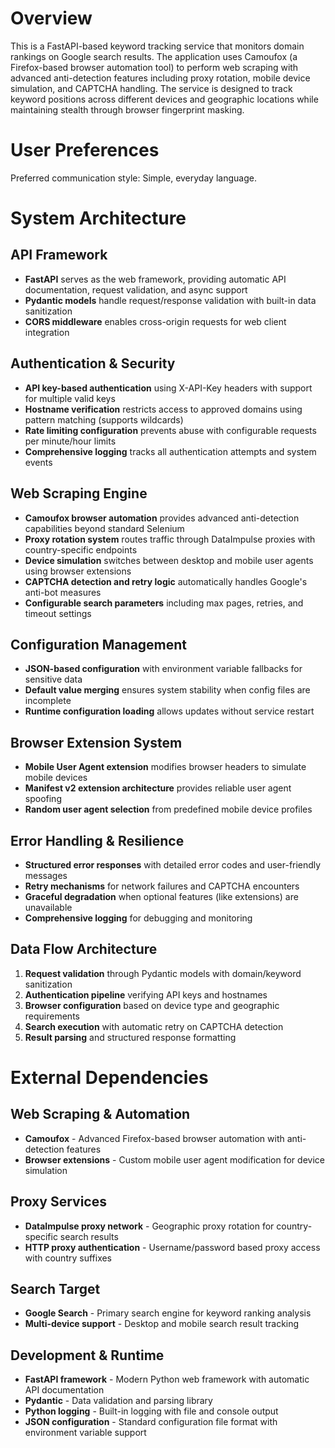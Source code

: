 # Overview

This is a FastAPI-based keyword tracking service that monitors domain rankings on Google search results. The application uses Camoufox (a Firefox-based browser automation tool) to perform web scraping with advanced anti-detection features including proxy rotation, mobile device simulation, and CAPTCHA handling. The service is designed to track keyword positions across different devices and geographic locations while maintaining stealth through browser fingerprint masking.

# User Preferences

Preferred communication style: Simple, everyday language.

# System Architecture

## API Framework
- **FastAPI** serves as the web framework, providing automatic API documentation, request validation, and async support
- **Pydantic models** handle request/response validation with built-in data sanitization
- **CORS middleware** enables cross-origin requests for web client integration

## Authentication & Security
- **API key-based authentication** using X-API-Key headers with support for multiple valid keys
- **Hostname verification** restricts access to approved domains using pattern matching (supports wildcards)
- **Rate limiting configuration** prevents abuse with configurable requests per minute/hour limits
- **Comprehensive logging** tracks all authentication attempts and system events

## Web Scraping Engine
- **Camoufox browser automation** provides advanced anti-detection capabilities beyond standard Selenium
- **Proxy rotation system** routes traffic through DataImpulse proxies with country-specific endpoints
- **Device simulation** switches between desktop and mobile user agents using browser extensions
- **CAPTCHA detection and retry logic** automatically handles Google's anti-bot measures
- **Configurable search parameters** including max pages, retries, and timeout settings

## Configuration Management
- **JSON-based configuration** with environment variable fallbacks for sensitive data
- **Default value merging** ensures system stability when config files are incomplete
- **Runtime configuration loading** allows updates without service restart

## Browser Extension System
- **Mobile User Agent extension** modifies browser headers to simulate mobile devices
- **Manifest v2 extension architecture** provides reliable user agent spoofing
- **Random user agent selection** from predefined mobile device profiles

## Error Handling & Resilience
- **Structured error responses** with detailed error codes and user-friendly messages
- **Retry mechanisms** for network failures and CAPTCHA encounters
- **Graceful degradation** when optional features (like extensions) are unavailable
- **Comprehensive logging** for debugging and monitoring

## Data Flow Architecture
1. **Request validation** through Pydantic models with domain/keyword sanitization
2. **Authentication pipeline** verifying API keys and hostnames
3. **Browser configuration** based on device type and geographic requirements
4. **Search execution** with automatic retry on CAPTCHA detection
5. **Result parsing** and structured response formatting

# External Dependencies

## Web Scraping & Automation
- **Camoufox** - Advanced Firefox-based browser automation with anti-detection features
- **Browser extensions** - Custom mobile user agent modification for device simulation

## Proxy Services
- **DataImpulse proxy network** - Geographic proxy rotation for country-specific search results
- **HTTP proxy authentication** - Username/password based proxy access with country suffixes

## Search Target
- **Google Search** - Primary search engine for keyword ranking analysis
- **Multi-device support** - Desktop and mobile search result tracking

## Development & Runtime
- **FastAPI framework** - Modern Python web framework with automatic API documentation
- **Pydantic** - Data validation and parsing library
- **Python logging** - Built-in logging with file and console output
- **JSON configuration** - Standard configuration file format with environment variable support